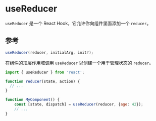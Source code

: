# useReducer

`useReducer` 是一个 React Hook，它允许你向组件里面添加一个 `reducer`。

## 参考 

```jsx
useReducer(reducer, initialArg, init?);
```

在组件的顶层作用域调用 `useReducer` 以创建一个用于管理状态的 `reducer`。

```jsx
import { useReducer } from 'react';

function reducer(state, action) {
  // ...
}

function MyComponent() {
    const [state, dispatch] = useReducer(reducer, {age: 42});
    // ...
}
```